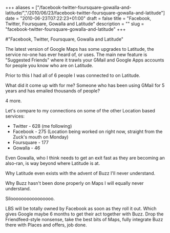 +++
aliases = ["/facebook-twitter-foursquare-gowalla-and-latitude/","/2010/06/23/facebook-twitter-foursquare-gowalla-and-latitude"]
date = "2010-06-23T07:22:23+01:00"
draft = false
title = "Facebook, Twitter, Foursquare, Gowalla and Latitude"
description = ""
slug = "facebook-twitter-foursquare-gowalla-and-latitude"
+++

#"Facebook, Twitter, Foursquare, Gowalla and Latitude"


 The latest version of Google Maps has some upgrades to Latitude, the service no-one has ever heard of, or uses. The main new feature is &quot;Suggested Friends&quot; where it trawls your GMail and Google Apps accounts for people you know who are on Latitude. <p /><div>Prior to this I had all of 6 people I was connected to on Latitude.</div><p /><div>What did it come up with for me? Someone who has been using GMail for 5 years and has emailed thousands of people?</div> <p /><div>4 more.</div><p /><div>Let&#39;s compare to my connections on some of the other Location based services:</div><div><ul><li>Twitter - 628 (me following)</li><li>Facebook - 275 (Location being worked on right now, straight from the Zuck&#39;s mouth on Monday)</li> <li>Foursquare - 177</li><li>Gowalla - 46</li></ul><div>Even Gowalla, who I think needs to get an exit fast as they are becoming an also-ran, is way beyond where Latitude is at.</div><p /><div>Why Latitude even exists with the advent of Buzz I&#39;ll never understand.</div> <p /><div>Why Buzz hasn&#39;t been done properly on Maps I will equally never understand.</div><p /><div>Siloooooooooooooooo.</div></div><p /><div>LBS will be totally owned by Facebook as soon as they roll it out. Which gives Google maybe 6 months to get their act together with Buzz. Drop the Friendfeed-style nonsense, take the best bits of Maps, fully integrate Buzz there with Places and offers, job done.</div>
 